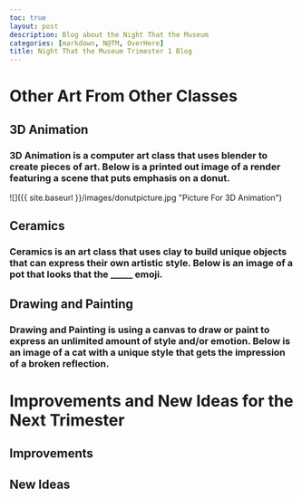 ```yaml
---
toc: true
layout: post
description: Blog about the Night That the Museum
categories: [markdown, N@TM, OverHere]
title: Night That the Museum Trimester 1 Blog
---
```


# Other Art From Other Classes

## 3D Animation
### 3D Animation is a computer art class that uses blender to create pieces of art. Below is a printed out image of a render featuring a scene that puts emphasis on a donut.

![]({{ site.baseurl }}/images/donutpicture.jpg "Picture For 3D Animation")

## Ceramics
### Ceramics is an art class that uses clay to build unique objects that can express their own artistic style. Below is an image of a pot that looks that the _____ emoji.

## Drawing and Painting
### Drawing and Painting is using a canvas to draw or paint to express an unlimited amount of style and/or emotion. Below is an image of a cat with a unique style that gets the impression of a broken reflection.

# Improvements and New Ideas for the Next Trimester

## Improvements

## New Ideas
